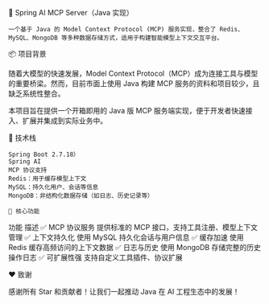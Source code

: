🌟 Spring AI MCP Server（Java 实现）

    一个基于 Java 的 Model Context Protocol (MCP) 服务实现，整合了 Redis、MySQL、MongoDB 等多种数据存储方式，适用于构建智能模型上下文交互平台。

📦 项目背景

随着大模型的快速发展，Model Context Protocol（MCP）成为连接工具与模型的重要桥梁。然而，目前市面上使用 Java 构建 MCP 服务的资料和项目较少，且缺乏系统性整合。

本项目旨在提供一个开箱即用的 Java 版 MCP 服务端实现，便于开发者快速接入、扩展并集成到实际业务中。

🔧 技术栈

    Spring Boot 2.7.18）
    Spring AI
    MCP 协议支持
    Redis：用于缓存模型上下文
    MySQL：持久化用户、会话等信息
    MongoDB：非结构化数据存储（如日志、历史记录等）

    🧩 核心功能
功能	描述
✅ MCP 协议服务	提供标准的 MCP 接口，支持工具注册、模型上下文管理
✅ 上下文持久化	使用 MySQL 持久化会话与用户信息
✅ 缓存加速	使用 Redis 缓存高频访问的上下文数据
✅ 日志与历史	使用 MongoDB 存储完整的历史操作日志
✅ 可扩展性强	支持自定义工具插件、协议扩展

❤️ 致谢

感谢所有 Star 和贡献者！让我们一起推动 Java 在 AI 工程生态中的发展！
